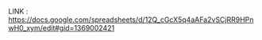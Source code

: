LINK : https://docs.google.com/spreadsheets/d/12Q_cGcX5q4aAFa2vSCjRR9HPnwH0_xym/edit#gid=1369002421

